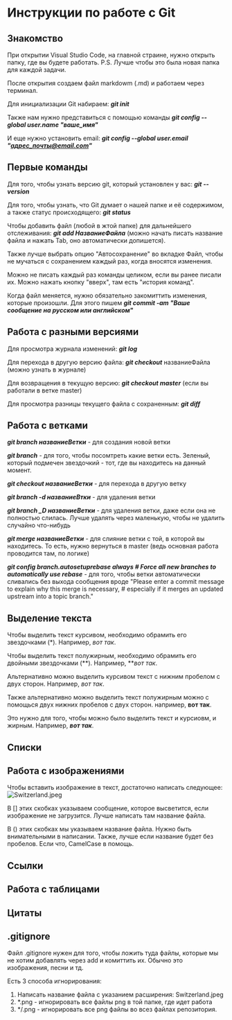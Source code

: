 # Инструкции по работе с Git

## Знакомство

При открытии Visual Studio Code, на главной страине, нужно открыть папку, где вы будете работать. 
P.S. Лучше чтобы это была новая папка для каждой задачи.

После открытия создаем файл markdowm (.md) и работаем через терминал.

Для инициализации Git набираем: _**git init**_

Также нам нужно представиться с помощью команды _**git config --global user.name "ваше_имя"**_

И еще нужно установить email: _**git config --global user.email "адрес_почты@email.com"**_

## Первые команды

Для того, чтобы узнать версию git, который установлен у вас: _**git --version**_

Для того, чтобы узнать, что Git думает о нашей папке и её содержимом, а также статус происходящего: _**git status**_

Чтобы добавить файл (любой в жтой папке) для дальнейшего отслеживания: _**git add НазваниеФайла**_ (можно начать писать название файла и нажать Tab, оно автоматически допишется).

Также лучше выбрать опцию "Автосохранение" во вкладке Файл, чтобы не мучаться с сохранением каждый раз, когда вносятся изменения.

Можно не писать каждый раз команды целиком, если вы ранее писали их. Можно нажать кнопку "вверх", там есть "история команд".

Когда файл меняется, нужно обязательно закомиттить изменения, которые произошли. Для этого пишем _**git commit -am "Ваше сообщение на русском или английском"**_

## Работа с разными версиями

Для просмотра журнала изменений: _**git log**_

Для перехода в другую версию файла: _**git checkout**_ названиеФайла (можно узнать в журнале)

Для возвращения в текущую версию: _**git checkout master**_ (если вы работали в ветке master)

Для просмотра разницы текущего файла с сохраненным: _**git diff**_

## Работа с ветками

_**git branch названиеВетки**_  - для создания новой ветки

_**git branch**_  - для того, чтобы посомтреть какие ветки есть. Зеленый, который подмечен звездочкий - тот, где вы находитесь на данный момент.

_**git checkout названиеВетки**_  - для перехода в другую ветку

_**git branch -d названиеВтки**_  - для удаления ветки

_**git branch _D названиеВетки**_  - для удаления ветки, даже если она не полностью слилась. Лучше удалять через маленькую, чтобы не удалить случайно что-нибудь

_**git merge названиеВетки**_  - для слияние ветки с той, в которой вы находитесь. То есть, нужно вернуться в master (ведь основная работа проводится там, по логике)

_**git config branch.autosetuprebase always # Force all new branches to automatically use rebase**_  - для того, чтобы ветки автоматически сливались без выхода сообщения вроде "Please enter a commit message to explain why this merge is necessary, # especially if it merges an updated upstream into a topic branch."

## Выделение текста

Чтобы выделить текст курсивом, необходимо обрамить его звездочками (*). Например, *вот так*.

Чтобы выделить текст полужирным, необходимо обрамить его двойными звездочками (**). Например, ***вот так*.

Альтернативно можно выделить курсивом текст с нижним пробелом с двух сторон. Например, _вот так_.

Также альтернативно можно выделить текст полужирным можно с помощься двух нижних пробелов с двух сторон. например, __вот так__.

Это нужно для того, чтобы можно было выделить текст и курсиовм, и жирным. Например, _**вот так**_.


## Списки

## Работа с изображениями

Чтобы вставить изображение в текст, достаточно написать следующее:
![Switzerland.jpeg](Switzerland.jpeg)

В [] этих скобках указываем сообщение, которое высветится, если изображение не загрузится. Лучше написать там название файла.

В () этих скобках мы указываем название файла. Нужно быть внимательными в написании. Также, лучше если название будет без пробелов. Если что, CamelCase в помощь.


## Ссылки

## Работа с таблицами

## Цитаты

## .gitignore

Файл .gitignore нужен для того, чтобы ложить туда файлы, которые мы не хотим добавлять через add и комиттить их. Обычно это изображения, песни и тд.

Есть 3 способа игнорирования:
1. Написать название файла с указанием расширения: Switzerland.jpeg
2. *.png - игнорировать все файлы png в той папке, где идет работа
3. */.png - игнорировать все png файлы во всез файлах репозитория.
